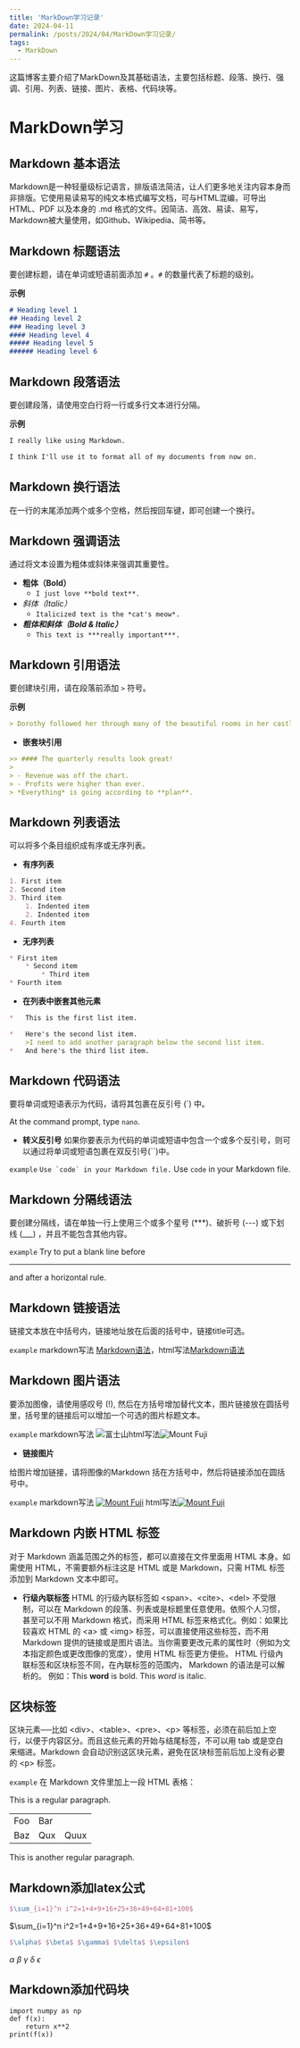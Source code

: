 ```yaml
---
title: 'MarkDown学习记录'
date: 2024-04-11
permalink: /posts/2024/04/MarkDown学习记录/
tags:
  - MarkDown
---
```


这篇博客主要介绍了MarkDown及其基础语法，主要包括标题、段落、换行、强调、引用、列表、链接、图片、表格、代码块等。

# MarkDown学习

## Markdown 基本语法

Markdown是一种轻量级标记语言，排版语法简洁，让人们更多地关注内容本身而非排版。它使用易读易写的纯文本格式编写文档，可与HTML混编，可导出 HTML、PDF 以及本身的 .md 格式的文件。因简洁、高效、易读、易写，Markdown被大量使用，如Github、Wikipedia、简书等。

## Markdown 标题语法

要创建标题，请在单词或短语前面添加 `#` 。`#` 的数量代表了标题的级别。

**示例**

```markdown
# Heading level 1
## Heading level 2
### Heading level 3
#### Heading level 4
##### Heading level 5
###### Heading level 6
```

## Markdown 段落语法

要创建段落，请使用空白行将一行或多行文本进行分隔。

**示例**

```markdown
I really like using Markdown.

I think I'll use it to format all of my documents from now on.
```

## Markdown 换行语法

在一行的末尾添加两个或多个空格，然后按回车键，即可创建一个换行。

## Markdown 强调语法

通过将文本设置为粗体或斜体来强调其重要性。

- **粗体（Bold）**
  - `I just love **bold text**.`
- *斜体（Italic）*
  - `Italicized text is the *cat's meow*.`
- ***粗体和斜体（Bold & Italic）***
  - `This text is ***really important***.`

## Markdown 引用语法

要创建块引用，请在段落前添加 `>` 符号。

**示例**

```markdown
> Dorothy followed her through many of the beautiful rooms in her castle.
```

- **嵌套块引用**

```markdown
>> #### The quarterly results look great!
>
> - Revenue was off the chart.
> - Profits were higher than ever.
> *Everything* is going according to **plan**.
```

## Markdown 列表语法

可以将多个条目组织成有序或无序列表。

- **有序列表**

```markdown
1. First item
2. Second item
3. Third item
    1. Indented item
    2. Indented item
4. Fourth item
```

- **无序列表**

```markdown
* First item
    * Second item
        * Third item
* Fourth item
```

- **在列表中嵌套其他元素**

```markdown
*   This is the first list item.

*   Here's the second list item.
    >I need to add another paragraph below the second list item.
*   And here's the third list item.
```

## Markdown 代码语法
要将单词或短语表示为代码，请将其包裹在反引号 (`) 中。

At the command prompt, type `nano`.

- **转义反引号**
如果你要表示为代码的单词或短语中包含一个或多个反引号，则可以通过将单词或短语包裹在双反引号(``)中。

`example`
``Use `code` in your Markdown file.``	Use `code` in your Markdown file.


## Markdown 分隔线语法
要创建分隔线，请在单独一行上使用三个或多个星号 (***)、破折号 (---) 或下划线 (___) ，并且不能包含其他内容。

`example`
Try to put a blank line before

---

and after a horizontal rule.


## Markdown 链接语法
链接文本放在中括号内，链接地址放在后面的括号中，链接title可选。

`example`
markdown写法 [Markdown语法](https://markdown.com.cn "最好的markdown教程")，html写法<a href="https://markdown.com.cn" title="最好的markdown教程">Markdown语法</a>


## Markdown 图片语法
要添加图像，请使用感叹号 (!), 然后在方括号增加替代文本，图片链接放在圆括号里，括号里的链接后可以增加一个可选的图片标题文本。

`example`
markdown写法 ![富士山](/img/post-bg-markdown.png "Mount Fuji")html写法<img src="/img/post-bg-markdown.png" alt="Mount Fuji" title="Mount Fuji"/>

- **链接图片**

给图片增加链接，请将图像的Markdown 括在方括号中，然后将链接添加在圆括号中。

`example`
markdown写法 [![Mount Fuji](/img/post-bg-markdown.png "markdown教程")](https://markdown.com.cn)
html写法<a href="https://markdown.com.cn"><img src="/img/post-bg-markdown.png" alt="Mount Fuji" title="Mount Fuji"/></a>


## Markdown 内嵌 HTML 标签
对于 Markdown 涵盖范围之外的标签，都可以直接在文件里面用 HTML 本身。如需使用 HTML，不需要额外标注这是 HTML 或是 Markdown，只需 HTML 标签添加到 Markdown 文本中即可。

- **行级內联标签**
HTML 的行级內联标签如 \<span>、\<cite>、\<del> 不受限制，可以在 Markdown 的段落、列表或是标题里任意使用。依照个人习惯，甚至可以不用 Markdown 格式，而采用 HTML 标签来格式化。例如：如果比较喜欢 HTML 的 \<a> 或 \<img> 标签，可以直接使用这些标签，而不用 Markdown 提供的链接或是图片语法。当你需要更改元素的属性时（例如为文本指定颜色或更改图像的宽度），使用 HTML 标签更方便些。
HTML 行级內联标签和区块标签不同，在內联标签的范围内， Markdown 的语法是可以解析的。
例如：This **word** is bold. This <em>word</em> is italic.


## 区块标签
区块元素──比如 \<div>、\<table>、\<pre>、\<p> 等标签，必须在前后加上空行，以便于内容区分。而且这些元素的开始与结尾标签，不可以用 tab 或是空白来缩进。Markdown 会自动识别这区块元素，避免在区块标签前后加上没有必要的 \<p> 标签。

`example`
在 Markdown 文件里加上一段 HTML 表格：

This is a regular paragraph.
<table>
    <tr>
        <td>Foo</td>
        <td>Bar</td>
    </tr>
    <tr>
        <td>Baz</td>
        <td>Qux</td>
        <td>Quux</td>
    </tr>
</table>
This is another regular paragraph.


## Markdown添加latex公式
```latex
$\sum_{i=1}^n i^2=1+4+9+16+25+36+49+64+81+100$
```
$\sum_{i=1}^n i^2=1+4+9+16+25+36+49+64+81+100$
```latex
$\alpha$ $\beta$ $\gamma$ $\delta$ $\epsilon$
```
$\alpha$ $\beta$ $\gamma$ $\delta$ $\epsilon$

## Markdown添加代码块
```
import numpy as np
def f(x):
    return x**2
print(f(x))
```